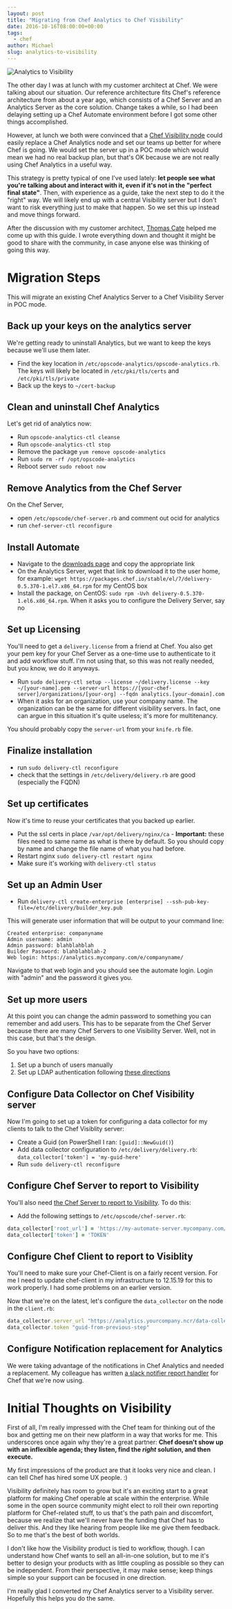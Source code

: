 ```yaml
---
layout: post
title: "Migrating from Chef Analytics to Chef Visibility"
date: 2016-10-16T08:00:00+00:00
tags:
  - chef
author: Michael
slug: analytics-to-visibility
---
```

<div class="full-width">
  <img src="/images/feature-analytics-to-visibility.jpg" alt="Analytics to Visibility" />
</div>

The other day I was at lunch with my customer architect at Chef. We were talking about our situation. Our reference architecture fits Chef's reference architecture from about a year ago, which consists of a Chef Server and an Analytics Server as the core solution. Change takes a while, so I had been delaying setting up a Chef Automate environment before I got some other things accomplished. 

However, at lunch we both were convinced that a [Chef Visibility node](https://docs.chef.io/visibility.html) could easily replace a Chef Analytics node and set our teams up better for where Chef is going. We would set the server up in a POC mode which would mean we had no real backup plan, but that's OK because we are not really using Chef Analytics in a useful way.

This strategy is pretty typical of one I've used lately: **let people see what you're talking about and interact with it, even if it's not in the "perfect final state"**. Then, with experience as a guide, take the next step to do it the "right" way. We will likely end up with a central Visibility server but I don't want to risk everything just to make that happen. So we set this up instead and move things forward.

After the discussion with my customer architect, [Thomas Cate](https://www.linkedin.com/in/thomas-cate-9b63a28) helped me come up with this guide. I wrote everything down and thought it might be good to share with the community, in case anyone else was thinking of going this way.

# Migration Steps

This will migrate an existing Chef Analytics Server to a Chef Visibility Server in POC mode.

## Back up your keys on the analytics server

We're getting ready to uninstall Analytics, but we want to keep the keys because we'll use them later.

* Find the key location in `/etc/opscode-analytics/opscode-analytics.rb`. The keys will likely be located in `/etc/pki/tls/certs` and `/etc/pki/tls/private`
* Back up the keys to `~/cert-backup`

## Clean and uninstall Chef Analytics

Let's get rid of analytics now:

* Run `opscode-analytics-ctl cleanse`
* Run `opscode-analytics-ctl stop`
* Remove the package `yum remove opscode-analytics`
* Run `sudo rm -rf /opt/opscode-analytics`
* Reboot server `sudo reboot now`

## Remove Analytics from the Chef Server

On the Chef Server,
* open `/etc/opscode/chef-server.rb` and comment out ocid for analytics
* run `chef-server-ctl reconfigure`

## Install Automate

* Navigate to the [downloads page](https://downloads.chef.io/automate/) and copy the appropriate link
* On the Analytics Server, wget that link to download it to the user home, for example: `wget https://packages.chef.io/stable/el/7/delivery-0.5.370-1.el7.x86_64.rpm` for my CentOS box
* Install the package, on CentOS: `sudo rpm -Uvh delivery-0.5.370-1.el6.x86_64.rpm`. When it asks you to configure the Delivery Server, say no

## Set up Licensing

You'll need to get a `delivery.license` from a friend at Chef. You also get your pem key for your Chef Server as a one-time use to authenticate to it and add workflow stuff. I'm not using that, so this was not really needed, but you know, we do it anyways.

* Run `sudo delivery-ctl setup --license ~/delivery.license --key ~/[your-name].pem --server-url https://[your-chef-server]/organizations/[your-org] --fqdn analytics.[your-domain].com`
* When it asks for an organization, use your company name. The organization can be the same for different visibility servers. In fact, one can argue in this situation it's quite useless; it's more for multitenancy.

You should probably copy the `server-url` from your `knife.rb` file.

## Finalize installation

* run `sudo delivery-ctl reconfigure`
* check that the settings in `/etc/delivery/delivery.rb` are good (especially the FQDN)

## Set up certificates

Now it's time to reuse your certificates that you backed up earlier.

* Put the ssl certs in place `/var/opt/delivery/nginx/ca` - **Important:** these files need to same name as what is there by default. So you should copy by name and change the file name of what you had before.
* Restart nginx `sudo delivery-ctl restart nginx`
* Make sure it's working with `delivery-ctl status`

## Set up an Admin User

* Run `delivery-ctl create-enterprise [enterprise] --ssh-pub-key-file=/etc/delivery/builder_key.pub`

This will generate user information that will be output to your command line:

```
Created enterprise: companyname
Admin username: admin
Admin password: blahblahblah
Builder Password: blahblahblah-2
Web login: https://analytics.mycompany.com/e/companyname/
```

Navigate to that web login and you should see the automate login. Login with "admin" and the password it gives you.

## Set up more users

At this point you can change the admin password to something you can remember and add users. This has to be separate from the Chef Server because there are many Chef Servers to one Visibility Server. Well, not in this case, but that's the design.

So you have two options:

1. Set up a bunch of users manually
2. Set up LDAP authentication following [these directions](https://docs.chef.io/integrate_delivery_ldap.html)

## Configure Data Collector on Chef Visibility server

Now I'm going to set up a token for configuring a data collector for my clients to talk to the Chef Visiblity server:

* Create a Guid (on PowerShell I ran: `[guid]::NewGuid()`)
* Add data collector configuration to `/etc/delivery/delivery.rb`: 
  `data_collector['token'] = 'my-guid-here'`
* Run `sudo delivery-ctl reconfigure`

## Configure Chef Server to report to Visibility

You'll also need [the Chef Server to report to Visibility](https://docs.chef.io/setup_visibility_chef_automate.html#configure-chef-server-to-send-server-object-data). To do this:

* Add the following settings to `/etc/opscode/chef-server.rb`:

```ruby
data_collector['root_url'] = 'https://my-automate-server.mycompany.com/data-collector/v0/'
data_collector['token'] = 'TOKEN'
```

## Configure Chef Client to report to Visiblity

You'll need to make sure your Chef-Client is on a fairly recent version. For me I need to update chef-client in my infrastructure to 12.15.19 for this to work properly. I had some problems on an earlier version.

Now that we're on the latest, let's configure the `data_collector` on the node in the `client.rb`:

```ruby
data_collector.server_url "https://analytics.yourcompany.ncr/data-collector/v0/"
data_collector.token "guid-from-previous-step"
```

## Configure Notification replacement for Analytics

We were taking advantage of the notifications in Chef Analytics and needed a replacement. My colleague has written [a slack notifier report handler](https://github.com/jkerry/SimpleSlackHandler) for Chef that we're now using.

# Initial Thoughts on Visibility

First of all, I'm really impressed with the Chef team for thinking out of the box and getting me on their new platform in a way that works for me. This underscores once again why they're a great partner: **Chef doesn't show up with an inflexible agenda; they listen, find the *right* solution, and then execute.**

My first impressions of the product are that it looks very nice and clean. I can tell Chef has hired some UX people. :) 

Visibility definitely has room to grow but it's an exciting start to a great platform for making Chef operable at scale within the enterprise. While some in the open source community might elect to roll their own reporting platform for Chef-related stuff, to us that's the path pain and discomfort, because we realize that we'll never have the funding that Chef has to deliver this. And they like hearing from people like me give them feedback. So to me that's the best of both worlds.

I don't like how the Visibility product is tied to workflow, though. I can understand how Chef wants to sell an all-in-one solution, but to me it's better to design your products with as little coupling as possible so they can be independent. From their perspective, it may make sense; keep things simple so your support can be focused in one direction.

I'm really glad I converted my Chef Analytics server to a Visibility server. Hopefully this helps you do the same.